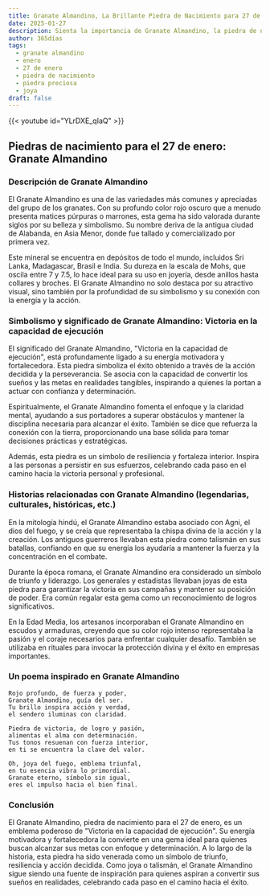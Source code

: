 ```yaml
---
title: Granate Almandino, La Brillante Piedra de Nacimiento para 27 de enero
date: 2025-01-27
description: Sienta la importancia de Granate Almandino, la piedra de nacimiento de 27 de enero que simboliza Victoria en la capacidad de ejecución. Deje que su belleza y significado iluminen su día.
author: 365días
tags:
  - granate almandino
  - enero
  - 27 de enero
  - piedra de nacimiento
  - piedra preciosa
  - joya
draft: false
---
```


{{< youtube id="YLrDXE_qIaQ" >}}

## Piedras de nacimiento para el 27 de enero: Granate Almandino

### Descripción de Granate Almandino

El Granate Almandino es una de las variedades más comunes y apreciadas del grupo de los granates. Con su profundo color rojo oscuro que a menudo presenta matices púrpuras o marrones, esta gema ha sido valorada durante siglos por su belleza y simbolismo. Su nombre deriva de la antigua ciudad de Alabanda, en Asia Menor, donde fue tallado y comercializado por primera vez.

Este mineral se encuentra en depósitos de todo el mundo, incluidos Sri Lanka, Madagascar, Brasil e India. Su dureza en la escala de Mohs, que oscila entre 7 y 7.5, lo hace ideal para su uso en joyería, desde anillos hasta collares y broches. El Granate Almandino no solo destaca por su atractivo visual, sino también por la profundidad de su simbolismo y su conexión con la energía y la acción.

### Simbolismo y significado de Granate Almandino: Victoria en la capacidad de ejecución

El significado del Granate Almandino, "Victoria en la capacidad de ejecución", está profundamente ligado a su energía motivadora y fortalecedora. Esta piedra simboliza el éxito obtenido a través de la acción decidida y la perseverancia. Se asocia con la capacidad de convertir los sueños y las metas en realidades tangibles, inspirando a quienes la portan a actuar con confianza y determinación.

Espiritualmente, el Granate Almandino fomenta el enfoque y la claridad mental, ayudando a sus portadores a superar obstáculos y mantener la disciplina necesaria para alcanzar el éxito. También se dice que refuerza la conexión con la tierra, proporcionando una base sólida para tomar decisiones prácticas y estratégicas.

Además, esta piedra es un símbolo de resiliencia y fortaleza interior. Inspira a las personas a persistir en sus esfuerzos, celebrando cada paso en el camino hacia la victoria personal y profesional.

### Historias relacionadas con Granate Almandino (legendarias, culturales, históricas, etc.)

En la mitología hindú, el Granate Almandino estaba asociado con Agni, el dios del fuego, y se creía que representaba la chispa divina de la acción y la creación. Los antiguos guerreros llevaban esta piedra como talismán en sus batallas, confiando en que su energía los ayudaría a mantener la fuerza y la concentración en el combate.

Durante la época romana, el Granate Almandino era considerado un símbolo de triunfo y liderazgo. Los generales y estadistas llevaban joyas de esta piedra para garantizar la victoria en sus campañas y mantener su posición de poder. Era común regalar esta gema como un reconocimiento de logros significativos.

En la Edad Media, los artesanos incorporaban el Granate Almandino en escudos y armaduras, creyendo que su color rojo intenso representaba la pasión y el coraje necesarios para enfrentar cualquier desafío. También se utilizaba en rituales para invocar la protección divina y el éxito en empresas importantes.

### Un poema inspirado en Granate Almandino

```
Rojo profundo, de fuerza y poder,  
Granate Almandino, guía del ser.  
Tu brillo inspira acción y verdad,  
el sendero iluminas con claridad.  

Piedra de victoria, de logro y pasión,  
alimentas el alma con determinación.  
Tus tonos resuenan con fuerza interior,  
en ti se encuentra la clave del valor.  

Oh, joya del fuego, emblema triunfal,  
en tu esencia vibra lo primordial.  
Granate eterno, símbolo sin igual,  
eres el impulso hacia el bien final.
```

### Conclusión

El Granate Almandino, piedra de nacimiento para el 27 de enero, es un emblema poderoso de "Victoria en la capacidad de ejecución". Su energía motivadora y fortalecedora la convierte en una gema ideal para quienes buscan alcanzar sus metas con enfoque y determinación. A lo largo de la historia, esta piedra ha sido venerada como un símbolo de triunfo, resiliencia y acción decidida. Como joya o talismán, el Granate Almandino sigue siendo una fuente de inspiración para quienes aspiran a convertir sus sueños en realidades, celebrando cada paso en el camino hacia el éxito.